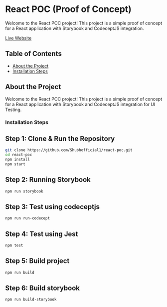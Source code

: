 # React POC (Proof of Concept)

Welcome to the React POC project! This project is a simple proof of concept for a React application with Storybook and CodeceptJS integration.

[Live Website](https://shubhofficial1.github.io/react-poc/)

## Table of Contents

- [About the Project](#about-the-project)
- [Installation Steps](#Installation-Steps)

## About the Project

Welcome to the React POC project! This project is a simple proof of concept for a React application with Storybook and CodeceptJS integration for UI Testing.

### Installation Steps

## Step 1: Clone & Run the Repository

```bash
git clone https://github.com/Shubhofficial1/react-poc.git
cd react-poc
npm install
npm start
```

## Step 2: Running Storybook

```bash
npm run storybook
```

## Step 3: Test using codeceptjs

```bash
npm run run-codecept
```

## Step 4: Test using Jest

```bash
npm test
```

## Step 5: Build project

```bash
npm run build
```

## Step 6: Build storybook

```bash
npm run build-storybook
```
